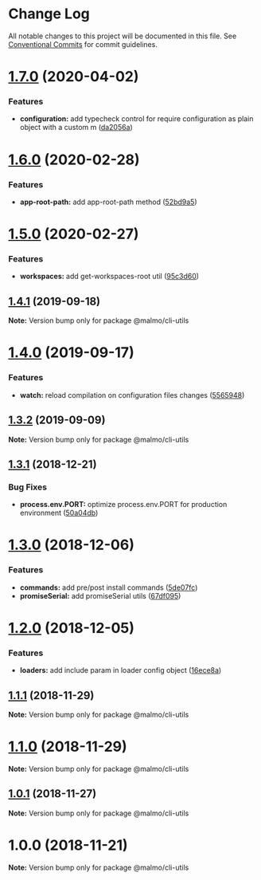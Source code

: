 # Change Log

All notable changes to this project will be documented in this file.
See [Conventional Commits](https://conventionalcommits.org) for commit guidelines.

# [1.7.0](https://github.com/lorenzomigliorero/malmo/compare/@malmo/cli-utils@1.6.0...@malmo/cli-utils@1.7.0) (2020-04-02)


### Features

* **configuration:** add typecheck control for require configuration as plain object with a custom m ([da2056a](https://github.com/lorenzomigliorero/malmo/commit/da2056a3e0a78bb857eebd5dc79d4da32b42e98c))





# [1.6.0](https://github.com/lorenzomigliorero/malmo/compare/@malmo/cli-utils@1.5.0...@malmo/cli-utils@1.6.0) (2020-02-28)


### Features

* **app-root-path:** add app-root-path method ([52bd9a5](https://github.com/lorenzomigliorero/malmo/commit/52bd9a5))





# [1.5.0](https://github.com/lorenzomigliorero/malmo/compare/@malmo/cli-utils@1.4.1...@malmo/cli-utils@1.5.0) (2020-02-27)


### Features

* **workspaces:** add get-workspaces-root util ([95c3d60](https://github.com/lorenzomigliorero/malmo/commit/95c3d60))





## [1.4.1](https://github.com/lorenzomigliorero/malmo/compare/@malmo/cli-utils@1.4.0...@malmo/cli-utils@1.4.1) (2019-09-18)

**Note:** Version bump only for package @malmo/cli-utils





# [1.4.0](https://github.com/lorenzomigliorero/malmo/compare/@malmo/cli-utils@1.3.2...@malmo/cli-utils@1.4.0) (2019-09-17)


### Features

* **watch:** reload compilation on configuration files changes ([5565948](https://github.com/lorenzomigliorero/malmo/commit/5565948))





## [1.3.2](https://github.com/lorenzomigliorero/malmo/compare/@malmo/cli-utils@1.3.1...@malmo/cli-utils@1.3.2) (2019-09-09)

**Note:** Version bump only for package @malmo/cli-utils





## [1.3.1](https://github.com/lorenzomigliorero/malmo/compare/@malmo/cli-utils@1.3.0...@malmo/cli-utils@1.3.1) (2018-12-21)


### Bug Fixes

* **process.env.PORT:** optimize process.env.PORT for production environment ([50a04db](https://github.com/lorenzomigliorero/malmo/commit/50a04db))





# [1.3.0](https://github.com/lorenzomigliorero/malmo/compare/@malmo/cli-utils@1.2.0...@malmo/cli-utils@1.3.0) (2018-12-06)


### Features

* **commands:** add pre/post install commands ([5de07fc](https://github.com/lorenzomigliorero/malmo/commit/5de07fc))
* **promiseSerial:** add promiseSerial utils ([67df095](https://github.com/lorenzomigliorero/malmo/commit/67df095))





# [1.2.0](https://github.com/lorenzomigliorero/malmo/compare/@malmo/cli-utils@1.1.1...@malmo/cli-utils@1.2.0) (2018-12-05)


### Features

* **loaders:** add include param in loader config object ([16ece8a](https://github.com/lorenzomigliorero/malmo/commit/16ece8a))





## [1.1.1](https://github.com/lorenzomigliorero/malmo/compare/@malmo/cli-utils@1.1.0...@malmo/cli-utils@1.1.1) (2018-11-29)

**Note:** Version bump only for package @malmo/cli-utils





# [1.1.0](https://github.com/lorenzomigliorero/malmo/compare/@malmo/cli-utils@1.0.1...@malmo/cli-utils@1.1.0) (2018-11-29)

**Note:** Version bump only for package @malmo/cli-utils





## [1.0.1](https://github.com/lorenzomigliorero/malmo/compare/@malmo/cli-utils@1.0.0...@malmo/cli-utils@1.0.1) (2018-11-27)

**Note:** Version bump only for package @malmo/cli-utils





# 1.0.0 (2018-11-21)

**Note:** Version bump only for package @malmo/cli-utils
